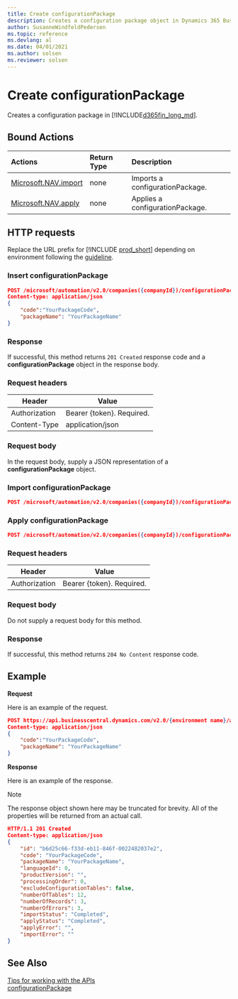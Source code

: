 ```yaml
---
title: Create configurationPackage
description: Creates a configuration package object in Dynamics 365 Business Central.
author: SusanneWindfeldPedersen
ms.topic: reference
ms.devlang: al
ms.date: 04/01/2021
ms.author: solsen
ms.reviewer: solsen
---
```


<!-- NOTE: This article is an auto-generated stub from the metadata file. -->
<!-- The sections marked with an EDIT_IS_REQUIRED require manual editing. -->
# Create configurationPackage

Creates a configuration package in [!INCLUDE[d365fin_long_md](../../includes/d365fin_long_md.md)].

## Bound Actions

| Actions         | Return Type  |Description|
|:---------------|:-------------|:----------|
|[Microsoft.NAV.import](dynamics_extension_get.md)|none|Imports a configurationPackage.|
|[Microsoft.NAV.apply](dynamics_extension_get.md)|none|Applies a configurationPackage.|

## HTTP requests

Replace the URL prefix for [!INCLUDE [prod_short](../../includes/prod_short.md)] depending on environment following the [guideline](../../api-reference/v2.0/enabling-apis-for-dynamics-nav.md).


### Insert configurationPackage
```json
POST /microsoft/automation/v2.0/companies({companyId})/configurationPackages
Content-type: application/json
{
    "code":"YourPackageCode",
    "packageName": "YourPackageName"
}
```

### Response
If successful, this method returns ```201 Created``` response code and a **configurationPackage** object in the response body.

### Request headers

|Header|Value|
|------|-----|
|Authorization  |Bearer {token}. Required. |
|Content-Type  |application/json|

### Request body

In the request body, supply a JSON representation of a **configurationPackage** object.

### Import configurationPackage

```json
POST /microsoft/automation/v2.0/companies({companyId})/configurationPackages({packageId})/Microsoft.NAV.import

```
### Apply configurationPackage

```json
POST /microsoft/automation/v2.0/companies({companyId})/configurationPackages({packageId})/Microsoft.NAV.apply

```

### Request headers

|Header|Value|
|------|-----|
|Authorization  |Bearer {token}. Required. |

### Request body

Do not supply a request body for this method.

### Response

If successful, this method returns ```204 No Content``` response code.


## Example

**Request**

Here is an example of the request.
```json
POST https://api.businesscentral.dynamics.com/v2.0/{environment name}/api/microsoft/automation/v2.0/companies({companyId})/configurationPackages
Content-type: application/json
{
    "code":"YourPackageCode",
    "packageName": "YourPackageName"
}
```

**Response**

Here is an example of the response. 

> [!NOTE]  
> The response object shown here may be truncated for brevity. All of the properties will be returned from an actual call.

```json
HTTP/1.1 201 Created
Content-type: application/json
{
    "id": "b6d25c66-f33d-eb11-846f-0022482037e2",
    "code": "YourPackageCode",
    "packageName": "YourPackageName",
    "languageId": 0,
    "productVersion": "",
    "processingOrder": 0,
    "excludeConfigurationTables": false,
    "numberOfTables": 12,
    "numberOfRecords": 3,
    "numberOfErrors": 3,
    "importStatus": "Completed",
    "applyStatus": "Completed",
    "applyError": "",
    "importError": ""
}
```

## See Also

[Tips for working with the APIs](../../developer/devenv-connect-apps-tips.md)  
[configurationPackage](../resources/dynamics_configurationPackage.md)